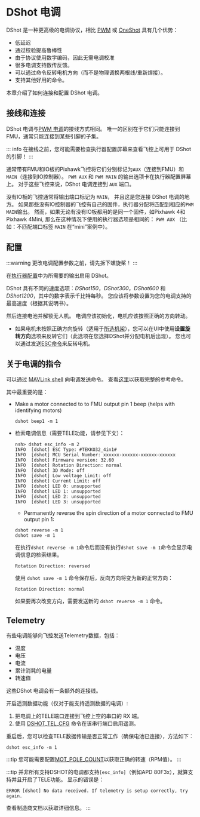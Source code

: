 # DShot 电调

DShot 是一种更高级的电调协议，相比 [PWM](../peripherals/pwm_escs_and_servo.md) 或 [OneShot](../peripherals/oneshot.md) 具有几个优势：

- 低延迟
- 通过校验提高鲁棒性
- 由于协议使用数字编码，因此无需电调校准
- 很多电调支持数传反馈。
- 可以通过命令反转电机方向（而不是物理调换两根线/重新焊接）。
- 支持其他好用的命令。

本章介绍了如何连接和配置 DShot 电调。

<a id="wiring"></a>

## 接线和连接

DShot 电调与[PWM 电调](pwm_escs_and_servo.md)的接线方式相同。 唯一的区别在于它们只能连接到FMU，通常只能连接到某些引脚的子集。

::: info
在接线之前，您可能需要检查执行器配置屏幕来查看飞控上可用于 DShot 的引脚！
:::

通常带有FMU和IO板的Pixhawk飞控将它们分别标记为`AUX`（连接到FMU）和`MAIN`（连接到IO控制器）。 `PWM AUX` 和 `PWM MAIN` 的输出选项卡在执行器配置屏幕上。 对于这些飞控来说，DShot 电调连接到 `AUX` 端口。

没有IO板的飞控通常将输出端口标记为 `MAIN`， 并且这是您连接 DShot 电调的地方。 如果那些没有IO控制器的飞控有自己的固件，执行器分配将匹配到相应的`PWM MAIN`输出。 然而，如果无论有没有IO板都用的是同一个固件，如Pixhawk 4和 Pixhawk 4Mini, 那么在这种情况下使用的执行器选项是相同的： `PWM AUX` （比如：不匹配端口标签 `MAIN` 在“mini”案例中）。

## 配置

:::warning
更改电调配置参数之前，请先拆下螺旋桨！
:::

在[执行器配置](../config/actuators.md)中为所需要的输出启用 DShot。

DShot 具有不同的速度选项：_DShot150_，_DShot300_，_DShot600_ 和 _DShot1200_，其中的数字表示千比特每秒。 您应该将参数设置为您的电调支持的最高速度（根据其说明书）。

然后连接电池并解锁无人机。 电调应该初始化，电机应该按照正确的方向转动。

- 如果电机未按照正确方向旋转（适用于[所选机架](../airframes/airframe_reference.md)），您可以在UI中使用**设置旋转方向**选项来反转它们（此选项在您选择DShot并分配电机后出现）。 您也可以通过发送[ESC命令](#commands)来反转电机。

<a id="commands"></a>

## 关于电调的指令

可以通过 [MAVLink shell](../debug/mavlink_shell.md) 向电调发送命令。 查看[这里](../modules/modules_driver.md#dshot)以获取完整的参考命令。

其中最重要的是：

- Make a motor connected to to FMU output pin 1 beep (helps with identifying motors)

  ```
  dshot beep1 -m 1
  ```

- 检索电调信息（需要TELE功能，请参见下文）：

  ```
  nsh> dshot esc_info -m 2
  INFO  [dshot] ESC Type: #TEKKO32_4in1#
  INFO  [dshot] MCU Serial Number: xxxxxx-xxxxxx-xxxxxx-xxxxxx
  INFO  [dshot] Firmware version: 32.60
  INFO  [dshot] Rotation Direction: normal
  INFO  [dshot] 3D Mode: off
  INFO  [dshot] Low voltage Limit: off
  INFO  [dshot] Current Limit: off
  INFO  [dshot] LED 0: unsupported
  INFO  [dshot] LED 1: unsupported
  INFO  [dshot] LED 2: unsupported
  INFO  [dshot] LED 3: unsupported
  ```

  - Permanently reverse the spin direction of a motor connected to FMU output pin 1:

  ```
  dshot reverse -m 1
  dshot save -m 1
  ```

  在执行`dshot reverse -m 1`命令后而没有执行`dshot save -m 1`命令会显示电调信息的检索结果。

  ```
  Rotation Direction: reversed
  ```

  使用 `dshot save -m 1` 命令保存后，反向方向将变为新的正常方向：

  ```
  Rotation Direction: normal
  ```

  如果要再次改变方向，需要发送新的 `dshot reverse -m 1` 命令。

## Telemetry

有些电调能够向飞控发送Telemetry数据，包括：

- 温度
- 电压
- 电流
- 累计消耗的电量
- 转速值

这些DShot 电调会有一条额外的连接线。

开启遥测数据功能（仅对于能支持遥测数据的电调）:

1. 把电调上的TELE端口连接到飞控上空的串口的 RX 端。
1. 使用 [DSHOT_TEL_CFG](../advanced_config/parameter_reference.md#DSHOT_TEL_CFG) 命令在该串行端口启用遥测。

重启后，您可以检查TELE数据传输是否正常工作（确保电池已连接），方法如下：

```
dshot esc_info -m 1
```

:::tip
您可能需要配置[MOT_POLE_COUNT](../advanced_config/parameter_reference.md#MOT_POLE_COUNT)以获取正确的转速（RPM值）。
:::

:::tip
并非所有支持DSHOT的电调都支持`[esc_info]`（例如APD 80F3x），就算支持并且开启了TELE功能。 显示的错误是：

```
ERROR [dshot] No data received. If telemetry is setup correctly, try again.
```

查看制造商文档以获取详细信息。
:::
